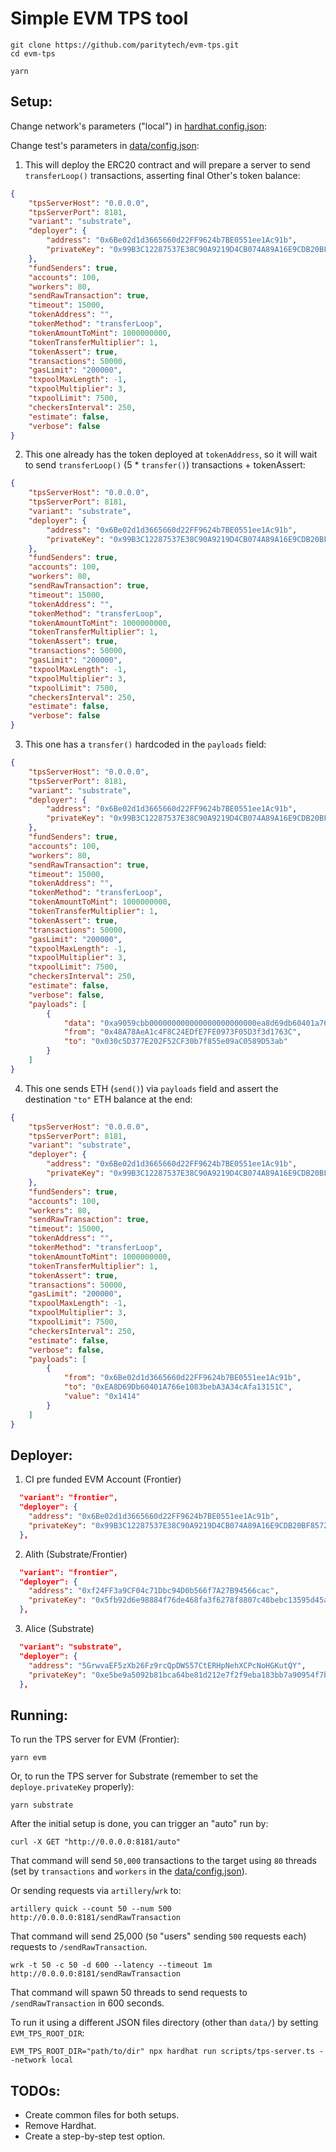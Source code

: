 # Simple EVM TPS tool

```shell
git clone https://github.com/paritytech/evm-tps.git
cd evm-tps

yarn
```

## Setup:

Change network's parameters ("local") in [hardhat.config.json](hardhat.config.ts):

Change test's parameters in [data/config.json](./data/config.json):

1. This will deploy the ERC20 contract and will prepare a server to send `transferLoop()` transactions, asserting final Other's token balance:
```json
{
    "tpsServerHost": "0.0.0.0",
    "tpsServerPort": 8181,
    "variant": "substrate",
    "deployer": {
        "address": "0x6Be02d1d3665660d22FF9624b7BE0551ee1Ac91b",
        "privateKey": "0x99B3C12287537E38C90A9219D4CB074A89A16E9CDB20BF85728EBD97C343E342"
    },
    "fundSenders": true,
    "accounts": 100,
    "workers": 80,
    "sendRawTransaction": true,
    "timeout": 15000,
    "tokenAddress": "",
    "tokenMethod": "transferLoop",
    "tokenAmountToMint": 1000000000,
    "tokenTransferMultiplier": 1,
    "tokenAssert": true,
    "transactions": 50000,
    "gasLimit": "200000",
    "txpoolMaxLength": -1,
    "txpoolMultiplier": 3,
    "txpoolLimit": 7500,
    "checkersInterval": 250,
    "estimate": false,
    "verbose": false
}
```

2. This one already has the token deployed at `tokenAddress`, so it will wait to send `transferLoop()` (5 * `transfer()`) transactions + tokenAssert:
```json
{
    "tpsServerHost": "0.0.0.0",
    "tpsServerPort": 8181,
    "variant": "substrate",
    "deployer": {
        "address": "0x6Be02d1d3665660d22FF9624b7BE0551ee1Ac91b",
        "privateKey": "0x99B3C12287537E38C90A9219D4CB074A89A16E9CDB20BF85728EBD97C343E342"
    },
    "fundSenders": true,
    "accounts": 100,
    "workers": 80,
    "sendRawTransaction": true,
    "timeout": 15000,
    "tokenAddress": "",
    "tokenMethod": "transferLoop",
    "tokenAmountToMint": 1000000000,
    "tokenTransferMultiplier": 1,
    "tokenAssert": true,
    "transactions": 50000,
    "gasLimit": "200000",
    "txpoolMaxLength": -1,
    "txpoolMultiplier": 3,
    "txpoolLimit": 7500,
    "checkersInterval": 250,
    "estimate": false,
    "verbose": false
}
```


3. This one has a `transfer()` hardcoded in the `payloads` field:
```json
{
    "tpsServerHost": "0.0.0.0",
    "tpsServerPort": 8181,
    "variant": "substrate",
    "deployer": {
        "address": "0x6Be02d1d3665660d22FF9624b7BE0551ee1Ac91b",
        "privateKey": "0x99B3C12287537E38C90A9219D4CB074A89A16E9CDB20BF85728EBD97C343E342"
    },
    "fundSenders": true,
    "accounts": 100,
    "workers": 80,
    "sendRawTransaction": true,
    "timeout": 15000,
    "tokenAddress": "",
    "tokenMethod": "transferLoop",
    "tokenAmountToMint": 1000000000,
    "tokenTransferMultiplier": 1,
    "tokenAssert": true,
    "transactions": 50000,
    "gasLimit": "200000",
    "txpoolMaxLength": -1,
    "txpoolMultiplier": 3,
    "txpoolLimit": 7500,
    "checkersInterval": 250,
    "estimate": false,
    "verbose": false,
    "payloads": [
        {
            "data": "0xa9059cbb000000000000000000000000ea8d69db60401a766e1083beba3a34cafa13151c0000000000000000000000000000000000000000000000000000000000000001",
            "from": "0x48A78AeA1c4F8C24EDfE7FE0973F05D3f3d1763C",
            "to": "0x030c5D377E202F52CF30b7f855e09aC0589D53ab"
        }
    ]
}
```

4. This one sends ETH (`send()`) via `payloads` field and assert the destination `"to"` ETH balance at the end:
```json
{
    "tpsServerHost": "0.0.0.0",
    "tpsServerPort": 8181,
    "variant": "substrate",
    "deployer": {
        "address": "0x6Be02d1d3665660d22FF9624b7BE0551ee1Ac91b",
        "privateKey": "0x99B3C12287537E38C90A9219D4CB074A89A16E9CDB20BF85728EBD97C343E342"
    },
    "fundSenders": true,
    "accounts": 100,
    "workers": 80,
    "sendRawTransaction": true,
    "timeout": 15000,
    "tokenAddress": "",
    "tokenMethod": "transferLoop",
    "tokenAmountToMint": 1000000000,
    "tokenTransferMultiplier": 1,
    "tokenAssert": true,
    "transactions": 50000,
    "gasLimit": "200000",
    "txpoolMaxLength": -1,
    "txpoolMultiplier": 3,
    "txpoolLimit": 7500,
    "checkersInterval": 250,
    "estimate": false,
    "verbose": false,
    "payloads": [
        {
            "from": "0x6Be02d1d3665660d22FF9624b7BE0551ee1Ac91b",
            "to": "0xEA8D69Db60401A766e1083bebA3A34cAfa13151C",
            "value": "0x1414"
        }
    ]
}
```

## Deployer:

1. CI pre funded EVM Account (Frontier)
```json
  "variant": "frontier",
  "deployer": {
    "address": "0x6Be02d1d3665660d22FF9624b7BE0551ee1Ac91b",
    "privateKey": "0x99B3C12287537E38C90A9219D4CB074A89A16E9CDB20BF85728EBD97C343E342"
  },
```

2. Alith (Substrate/Frontier)
```json
  "variant": "frontier",
  "deployer": {
    "address": "0xf24FF3a9CF04c71Dbc94D0b566f7A27B94566cac",
    "privateKey": "0x5fb92d6e98884f76de468fa3f6278f8807c48bebc13595d45af5bdc4da702133"
  },
```

3. Alice (Substrate)
```json
  "variant": "substrate",
  "deployer": {
    "address": "5GrwvaEF5zXb26Fz9rcQpDWS57CtERHpNehXCPcNoHGKutQY",
    "privateKey": "0xe5be9a5092b81bca64be81d212e7f2f9eba183bb7a90954f7b76361f6edb5c0a"
  },
```

## Running:

To run the TPS server for EVM (Frontier):

```shell
yarn evm
```

Or, to run the TPS server for Substrate (remember to set the `deploye.privateKey` properly):

```shell
yarn substrate
```

After the initial setup is done, you can trigger an "auto" run by:
```shell
curl -X GET "http://0.0.0.0:8181/auto"
```

That command will send `50,000` transactions to the target using `80` threads (set by `transactions` and `workers` in the [data/config.json](./data/config.json)).


Or sending requests via `artillery`/`wrk` to:
```shell
artillery quick --count 50 --num 500 http://0.0.0.0:8181/sendRawTransaction
```

That command will send 25,000 (`50` "users" sending `500` requests each) requests to `/sendRawTransaction`.

```
wrk -t 50 -c 50 -d 600 --latency --timeout 1m http://0.0.0.0:8181/sendRawTransaction
```

That command will spawn 50 threads to send requests to `/sendRawTransaction` in 600 seconds.

To run it using a different JSON files directory (other than `data/`) by setting `EVM_TPS_ROOT_DIR`:

```shell
EVM_TPS_ROOT_DIR="path/to/dir" npx hardhat run scripts/tps-server.ts --network local
```

## TODOs:

- Create common files for both setups.
- Remove Hardhat.
- Create a step-by-step test option.
